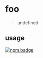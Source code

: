 # foo
> undefined

## usage
[![npm badge]][npm package]

[npm badge]:      https://nodei.co/npm/foo?mini
[npm package]:    https://www.npmjs.com/package/foo

